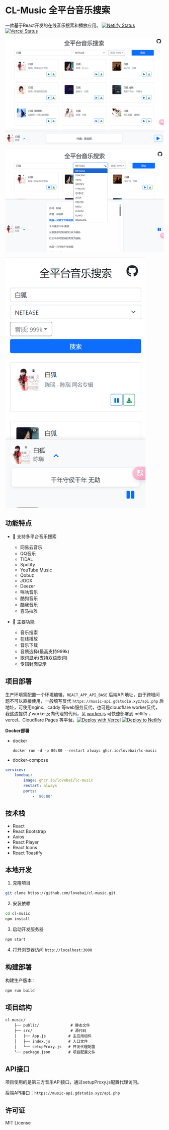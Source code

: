 # CL-Music 全平台音乐搜索

一款基于React开发的在线音乐搜索和播放应用。
[![Netlify Status](https://api.netlify.com/api/v1/badges/a55b97dc-1ba1-4859-994a-db396b196aa7/deploy-status)](https://app.netlify.com/sites/cl-music/deploys)  [![Vercel Status](https://img.shields.io/badge/vercel-success-{{color}})](https://vercel.com)


![1744334065693](image/README/1744334065693.png)

![1744334075944](image/README/1744334075944.png)

![1744334087360](image/README/1744334087360.png)

## 功能特点

- 🎵 支持多平台音乐搜索

  - 网易云音乐
  - QQ音乐
  - TIDAL
  - Spotify
  - YouTube Music
  - Qobuz
  - JOOX
  - Deezer
  - 咪咕音乐
  - 酷狗音乐
  - 酷我音乐
  - 喜马拉雅
- 🎨 主要功能

  - 音乐搜索
  - 在线播放
  - 音乐下载
  - 音质选择(最高支持999k)
  - 歌词显示(支持双语歌词)
  - 专辑封面显示

## 项目部署
 生产环境需配置一个环境编辑，`REACT_APP_API_BASE` 后端API地址，由于跨域问题不可以直接使用，一般填写反代 `https://music-api.gdstudio.xyz/api.php` 后地址，可使用nginx、caddy 等web服务反代，也可是cloudflare worker反代，我这边提供了worker反向代理的代码，见 [worker.js](worker.js)
    可快速部署到 netlify 、vercel、Cloudflare Pages 等平台。[![Deploy with Vercel](https://vercel.com/button)](https://vercel.com/new/clone?repository-url=thttps%3a%2f%2fgithub.com%2flovebai%2fcl-music&project-name=cl-music&repository-name=cl-music)  [![Deploy to Netlify](https://www.netlify.com/img/deploy/button.svg)](https://app.netlify.com/start/deploy?repository=https://github.com/lovebai/cl-music)

**Docker部署**
  - docker 

     ```shell
     docker run -d -p 80:80 --restart always ghcr.io/lovebai/lc-music
     ```
  - docker-compose

```yaml
services:
    lovebai:
        image: ghcr.io/lovebai/lc-music
        restart: always
        ports:
            - '80:80'
```

## 技术栈

- React
- React Bootstrap
- Axios
- React Player
- React Icons
- React Toastify

## 本地开发

1. 克隆项目

```bash
git clone https://github.com/lovebai/cl-music.git
```

2. 安装依赖

```bash
cd cl-music
npm install
```

3. 启动开发服务器

```bash
npm start
```

4. 打开浏览器访问 `http://localhost:3000`

## 构建部署

构建生产版本：

```bash
npm run build
```

## 项目结构

```
cl-music/
    ├── public/              # 静态文件
    ├── src/                 # 源代码
    │   ├── App.js          # 主应用组件
    │   ├── index.js        # 入口文件
    │   └── setupProxy.js   # 开发代理配置
    └── package.json        # 项目配置文件
```

## API接口

项目使用的是第三方音乐API接口，通过setupProxy.js配置代理访问。

后端API接口：`https://music-api.gdstudio.xyz/api.php`

## 许可证

MIT License
